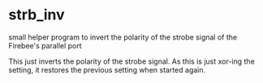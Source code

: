 # strb_inv
small helper program to invert the polarity of the strobe signal of the Firebee's parallel port

This just inverts the polarity of the strobe signal. As this is just xor-ing the setting, it restores the previous setting when started again.


